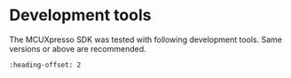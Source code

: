 # Development tools

The MCUXpresso SDK was tested with following development tools. Same versions or above are recommended.

```{include} /release/commonrn/topics/development_tools_armgcc.md
:heading-offset: 2
```